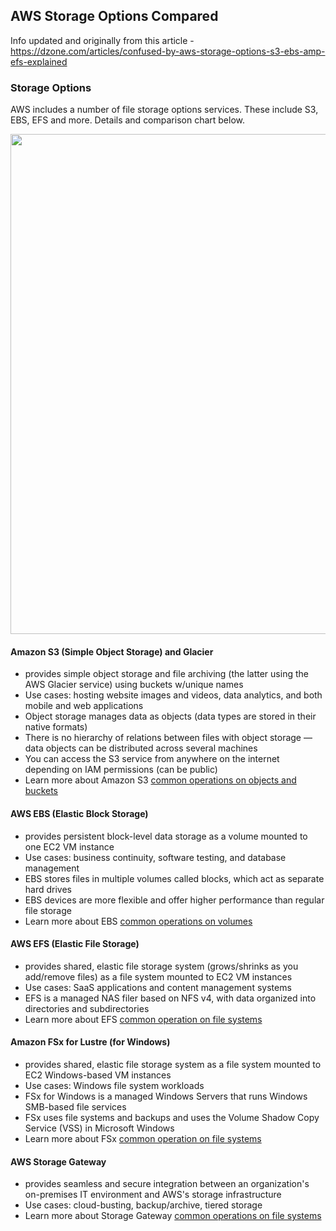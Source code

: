 ## AWS Storage Options Compared

Info updated and originally from this article - https://dzone.com/articles/confused-by-aws-storage-options-s3-ebs-amp-efs-explained 

### Storage Options

AWS includes a number of file storage options services.  These include S3, EBS, EFS and more.  Details and comparison chart below.  

<img src="https://github.com/lynnlangit/Hello-AWS-Data-Services/blob/master/images/storage-comparison.png" width=800>

#### Amazon S3 (Simple Object Storage) and Glacier
- provides simple object storage and file archiving (the latter using the AWS Glacier service) using buckets w/unique names
- Use cases: hosting website images and videos, data analytics, and both mobile and web applications
- Object storage manages data as objects (data types are stored in their native formats)
- There is no hierarchy of relations between files with object storage — data objects can be distributed across several machines
- You can access the S3 service from anywhere on the internet depending on IAM permissions (can be public)
- Learn more about Amazon S3 [common operations on objects and buckets](https://docs.aws.amazon.com/AmazonS3/latest/dev/using-with-s3-actions.html)

#### AWS EBS (Elastic Block Storage) 
- provides persistent block-level data storage as a volume mounted to one EC2 VM instance
- Use cases: business continuity, software testing, and database management
- EBS stores files in multiple volumes called blocks, which act as separate hard drives
- EBS devices are more flexible and offer higher performance than regular file storage
- Learn more about EBS [common operations on volumes](https://cloud.netapp.com/blog/ebs-volumes-5-lesser-known-functions#5less-known)

#### AWS EFS (Elastic File Storage)
- provides shared, elastic file storage system (grows/shrinks as you add/remove files) as a file system mounted to EC2 VM instances
- Use cases: SaaS applications and content management systems
- EFS is a managed NAS filer based on NFS v4, with data organized into directories and subdirectories
- Learn more about EFS [common operation on file systems](https://docs.aws.amazon.com/efs/latest/ug/wt1-getting-started.html) 

#### Amazon FSx for Lustre (for Windows)
- provides shared, elastic file storage system as a file system mounted to EC2 Windows-based VM instances
- Use cases: Windows file system workloads
- FSx for Windows is a managed Windows Servers that runs Windows SMB-based file services
- FSx uses file systems and backups and uses the Volume Shadow Copy Service (VSS) in Microsoft Windows
- Learn more about FSx [common operation on file systems](https://docs.aws.amazon.com/fsx/latest/WindowsGuide/using-file-shares.html)

#### AWS Storage Gateway 
- provides seamless and secure integration between an organization's on-premises IT environment and AWS's storage infrastructure
- Use cases: cloud-busting, backup/archive, tiered storage
- Learn more about Storage Gateway [common operations on file systems](https://docs.aws.amazon.com/storagegateway/latest/userguide/StorageGatewayConcepts.html)
